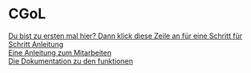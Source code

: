 # CGoL
[Du bist zu ersten mal hier? Dann klick diese Zeile an für eine Schritt für Schritt Anleitung](docs/erster_besuch.md) <br />
[Eine Anleitung zum Mitarbeiten](docs/git-tutorial.md) <br />
[Die Dokumentation zu den funktionen](docs/backend_docu.md)
